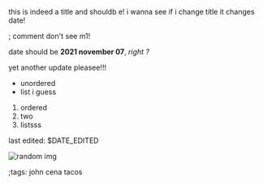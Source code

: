 this is indeed a title and shouldb e! i wanna see if i change title it changes date!

; comment don't see m1!

date should be **2021 november 07**, *right ?*

yet another update pleasee!!!

- unordered
- list i guess

1. ordered
2. two
3. listsss

last edited: $DATE_EDITED


![random img](https://duckduckgo.com/i/68213c58.jpg)

;tags: john cena tacos
